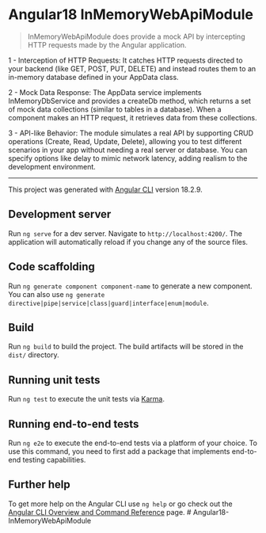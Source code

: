 # Angular18 InMemoryWebApiModule

> InMemoryWebApiModule does provide a mock API by intercepting HTTP requests made by the Angular application.

1 - Interception of HTTP Requests: It catches HTTP requests directed to your backend (like GET, POST, PUT, DELETE) and instead routes them to an in-memory database defined in your AppData class.

2 - Mock Data Response: The AppData service implements InMemoryDbService and provides a createDb method, which returns a set of mock data collections (similar to tables in a database). When a component makes an HTTP request, it retrieves data from these collections.

3 - API-like Behavior: The module simulates a real API by supporting CRUD operations (Create, Read, Update, Delete), allowing you to test different scenarios in your app without needing a real server or database. You can specify options like delay to mimic network latency, adding realism to the development environment.

---

This project was generated with [Angular CLI](https://github.com/angular/angular-cli) version 18.2.9.

## Development server

Run `ng serve` for a dev server. Navigate to `http://localhost:4200/`. The application will automatically reload if you change any of the source files.

## Code scaffolding

Run `ng generate component component-name` to generate a new component. You can also use `ng generate directive|pipe|service|class|guard|interface|enum|module`.

## Build

Run `ng build` to build the project. The build artifacts will be stored in the `dist/` directory.

## Running unit tests

Run `ng test` to execute the unit tests via [Karma](https://karma-runner.github.io).

## Running end-to-end tests

Run `ng e2e` to execute the end-to-end tests via a platform of your choice. To use this command, you need to first add a package that implements end-to-end testing capabilities.

## Further help

To get more help on the Angular CLI use `ng help` or go check out the [Angular CLI Overview and Command Reference](https://angular.dev/tools/cli) page.
#   A n g u l a r 1 8 - I n M e m o r y W e b A p i M o d u l e  
 